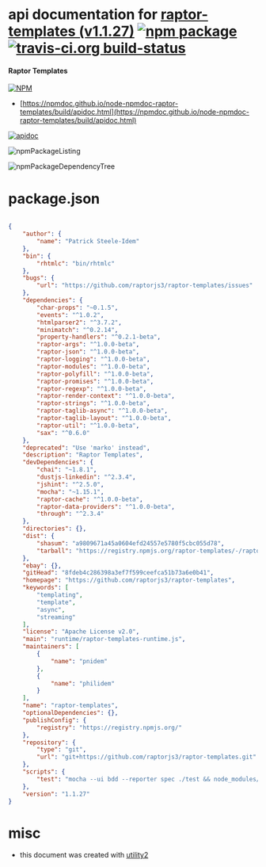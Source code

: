 # api documentation for  [raptor-templates (v1.1.27)](https://github.com/raptorjs3/raptor-templates)  [![npm package](https://img.shields.io/npm/v/npmdoc-raptor-templates.svg?style=flat-square)](https://www.npmjs.org/package/npmdoc-raptor-templates) [![travis-ci.org build-status](https://api.travis-ci.org/npmdoc/node-npmdoc-raptor-templates.svg)](https://travis-ci.org/npmdoc/node-npmdoc-raptor-templates)
#### Raptor Templates

[![NPM](https://nodei.co/npm/raptor-templates.png?downloads=true&downloadRank=true&stars=true)](https://www.npmjs.com/package/raptor-templates)

- [https://npmdoc.github.io/node-npmdoc-raptor-templates/build/apidoc.html](https://npmdoc.github.io/node-npmdoc-raptor-templates/build/apidoc.html)

[![apidoc](https://npmdoc.github.io/node-npmdoc-raptor-templates/build/screenCapture.buildCi.browser.%252Ftmp%252Fbuild%252Fapidoc.html.png)](https://npmdoc.github.io/node-npmdoc-raptor-templates/build/apidoc.html)

![npmPackageListing](https://npmdoc.github.io/node-npmdoc-raptor-templates/build/screenCapture.npmPackageListing.svg)

![npmPackageDependencyTree](https://npmdoc.github.io/node-npmdoc-raptor-templates/build/screenCapture.npmPackageDependencyTree.svg)



# package.json

```json

{
    "author": {
        "name": "Patrick Steele-Idem"
    },
    "bin": {
        "rhtmlc": "bin/rhtmlc"
    },
    "bugs": {
        "url": "https://github.com/raptorjs3/raptor-templates/issues"
    },
    "dependencies": {
        "char-props": "~0.1.5",
        "events": "^1.0.2",
        "htmlparser2": "^3.7.2",
        "minimatch": "^0.2.14",
        "property-handlers": "^0.2.1-beta",
        "raptor-args": "^1.0.0-beta",
        "raptor-json": "^1.0.0-beta",
        "raptor-logging": "^1.0.0-beta",
        "raptor-modules": "^1.0.0-beta",
        "raptor-polyfill": "^1.0.0-beta",
        "raptor-promises": "^1.0.0-beta",
        "raptor-regexp": "^1.0.0-beta",
        "raptor-render-context": "^1.0.0-beta",
        "raptor-strings": "^1.0.0-beta",
        "raptor-taglib-async": "^1.0.0-beta",
        "raptor-taglib-layout": "^1.0.0-beta",
        "raptor-util": "^1.0.0-beta",
        "sax": "^0.6.0"
    },
    "deprecated": "Use 'marko' instead",
    "description": "Raptor Templates",
    "devDependencies": {
        "chai": "~1.8.1",
        "dustjs-linkedin": "^2.3.4",
        "jshint": "^2.5.0",
        "mocha": "~1.15.1",
        "raptor-cache": "^1.0.0-beta",
        "raptor-data-providers": "^1.0.0-beta",
        "through": "^2.3.4"
    },
    "directories": {},
    "dist": {
        "shasum": "a9809671a45a0604efd24557e5780f5cbc055d78",
        "tarball": "https://registry.npmjs.org/raptor-templates/-/raptor-templates-1.1.27.tgz"
    },
    "ebay": {},
    "gitHead": "8fdeb4c286398a3ef7f599ceefca51b73a6e0b41",
    "homepage": "https://github.com/raptorjs3/raptor-templates",
    "keywords": [
        "templating",
        "template",
        "async",
        "streaming"
    ],
    "license": "Apache License v2.0",
    "main": "runtime/raptor-templates-runtime.js",
    "maintainers": [
        {
            "name": "pnidem"
        },
        {
            "name": "philidem"
        }
    ],
    "name": "raptor-templates",
    "optionalDependencies": {},
    "publishConfig": {
        "registry": "https://registry.npmjs.org/"
    },
    "repository": {
        "type": "git",
        "url": "git+https://github.com/raptorjs3/raptor-templates.git"
    },
    "scripts": {
        "test": "mocha --ui bdd --reporter spec ./test && node_modules/.bin/jshint compiler/ runtime/ taglibs/"
    },
    "version": "1.1.27"
}
```



# misc
- this document was created with [utility2](https://github.com/kaizhu256/node-utility2)
